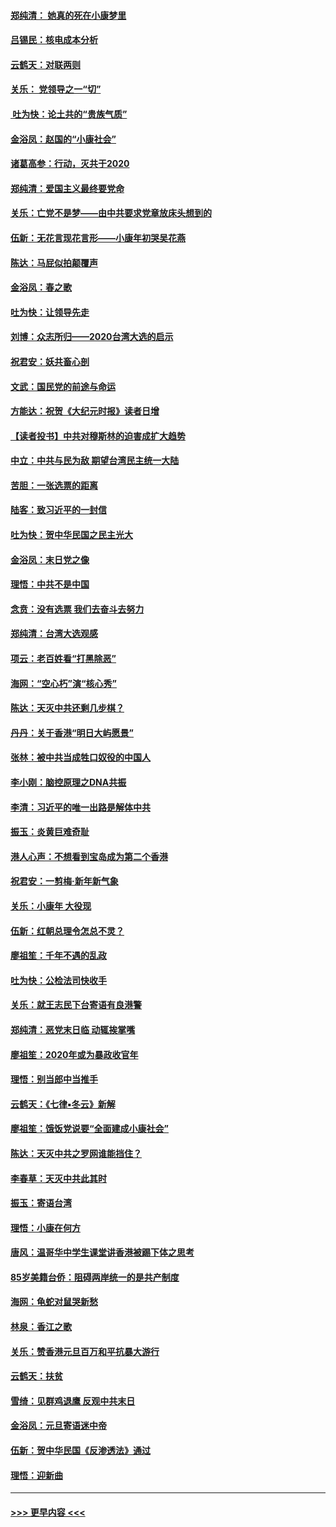 #### [郑纯清： 她真的死在小康梦里](../pages/nsc993/n11806623.md?t=01201455) 
#### [吕锡民：核电成本分析](../pages/nsc993/n11806284.md?t=01201455) 
#### [云鹤天：对联两则](../pages/nsc993/n11805957.md?t=01201455) 
#### [关乐： 党领导之一“切”](../pages/nsc993/n11804505.md?t=01201455) 
#### [ 吐为快：论土共的“贵族气质”](../pages/nsc993/n11804490.md?t=01201455) 
#### [金浴凤：赵国的“小康社会”](../pages/nsc993/n11804452.md?t=01201455) 
#### [诸葛高参：行动，灭共于2020](../pages/nsc993/n11804120.md?t=01201455) 
#### [郑纯清：爱国主义最终要党命](../pages/nsc993/n11802197.md?t=01201455) 
#### [关乐：亡党不是梦——由中共要求党章放床头想到的](../pages/nsc993/n11802156.md?t=01201455) 
#### [伍新：无花言现花言形——小康年初哭吴花燕](../pages/nsc993/n11800044.md?t=01201455) 
#### [陈达：马屁似拍颠覆声](../pages/nsc993/n11800010.md?t=01201455) 
#### [金浴凤：春之歌](../pages/nsc993/n11797687.md?t=01201455) 
#### [吐为快：让领导先走](../pages/nsc993/n11797512.md?t=01201455) 
#### [刘博：众志所归——2020台湾大选的启示](../pages/nsc993/n11796878.md?t=01201455) 
#### [祝君安：妖共畜心剖](../pages/nsc993/n11794273.md?t=01201455) 
#### [文武：国民党的前途与命运](../pages/nsc993/n11794198.md?t=01201455) 
#### [方能达：祝贺《大纪元时报》读者日增](../pages/nsc993/n11793807.md?t=01201455) 
#### [【读者投书】中共对穆斯林的迫害成扩大趋势](../pages/nsc993/n11791371.md?t=01201455) 
#### [中立：中共与民为敌 期望台湾民主统一大陆](../pages/nsc993/n11790392.md?t=01201455) 
#### [苦胆：一张选票的距离](../pages/nsc993/n11788914.md?t=01201455) 
#### [陆客：致习近平的一封信](../pages/nsc993/n11788867.md?t=01201455) 
#### [吐为快：贺中华民国之民主光大](../pages/nsc993/n11788618.md?t=01201455) 
#### [金浴凤：末日党之像](../pages/nsc993/n11787475.md?t=01201455) 
#### [理悟：中共不是中国](../pages/nsc993/n11787463.md?t=01201455) 
#### [念贲：没有选票  我们去奋斗去努力](../pages/nsc993/n11787398.md?t=01201455) 
#### [郑纯清：台湾大选观感](../pages/nsc993/n11786210.md?t=01201455) 
#### [项云：老百姓看“打黑除恶”](../pages/nsc993/n11785398.md?t=01201455) 
#### [海网：“空心朽”演“核心秀”](../pages/nsc993/n11783874.md?t=01201455) 
#### [陈达：天灭中共还剩几步棋？](../pages/nsc993/n11783719.md?t=01201455) 
#### [丹丹：关于香港“明日大屿愿景”](../pages/nsc993/n11783273.md?t=01201455) 
#### [张林：被中共当成牲口奴役的中国人](../pages/nsc993/n11782397.md?t=01201455) 
#### [李小刚：脑控原理之DNA共振](../pages/nsc993/n11780962.md?t=01201455) 
#### [李清：习近平的唯一出路是解体中共](../pages/nsc993/n11780866.md?t=01201455) 
#### [振玉：炎黄巨难奇耻](../pages/nsc993/n11779632.md?t=01201455) 
#### [港人心声：不想看到宝岛成为第二个香港](../pages/nsc993/n11778817.md?t=01201455) 
#### [祝君安：一剪梅‧新年新气象](../pages/nsc993/n11776340.md?t=01201455) 
#### [关乐：小康年 大役现](../pages/nsc993/n11774213.md?t=01201455) 
#### [伍新：红朝总理令怎总不灵？](../pages/nsc993/n11770813.md?t=01201455) 
#### [廖祖笙：千年不遇的乱政](../pages/nsc993/n11770373.md?t=01201455) 
#### [吐为快：公检法司快收手](../pages/nsc993/n11770359.md?t=01201455) 
#### [关乐：就王志民下台寄语有良港警](../pages/nsc993/n11769903.md?t=01201455) 
#### [郑纯清：恶党末日临 动辄挨掌嘴](../pages/nsc993/n11769356.md?t=01201455) 
#### [廖祖笙：2020年或为暴政收官年](../pages/nsc993/n11768216.md?t=01201455) 
#### [理悟：别当郎中当推手](../pages/nsc993/n11768243.md?t=01201455) 
#### [云鹤天：《七律▪冬云》新解](../pages/nsc993/n11768204.md?t=01201455) 
#### [廖祖笙：饿饭党说要“全面建成小康社会”](../pages/nsc993/n11767482.md?t=01201455) 
#### [陈达：天灭中共之罗网谁能挡住？](../pages/nsc993/n11767465.md?t=01201455) 
#### [李春草：天灭中共此其时](../pages/nsc993/n11767452.md?t=01201455) 
#### [振玉：寄语台湾](../pages/nsc993/n11767432.md?t=01201455) 
#### [理悟：小康在何方](../pages/nsc993/n11767394.md?t=01201455) 
#### [唐风：温哥华中学生课堂讲香港被踢下体之思考](../pages/nsc993/n11766848.md?t=01201455) 
#### [85岁美籍台侨：阻碍两岸统一的是共产制度](../pages/nsc993/n11765043.md?t=01201455) 
#### [海网：龟蛇对鼠哭新愁](../pages/nsc993/n11764895.md?t=01201455) 
#### [林泉：香江之歌](../pages/nsc993/n11764415.md?t=01201455) 
#### [关乐：赞香港元旦百万和平抗暴大游行](../pages/nsc993/n11764382.md?t=01201455) 
#### [云鹤天：扶贫](../pages/nsc993/n11764245.md?t=01201455) 
#### [雪绮：见群鸡退鹰  反观中共末日](../pages/nsc993/n11762112.md?t=01201455) 
#### [金浴凤：元旦寄语迷中帝](../pages/nsc993/n11761788.md?t=01201455) 
#### [伍新：贺中华民国《反渗透法》通过](../pages/nsc993/n11761994.md?t=01201455) 
#### [理悟：迎新曲](../pages/nsc993/n11761152.md?t=01201455) 

----
#### [ >>> 更早内容 <<< ](../indexes/nsc993-earlier.md)

